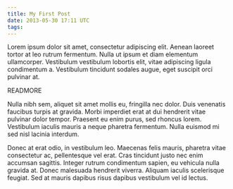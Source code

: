 ```yaml
---
title: My First Post
date: 2013-05-30 17:11 UTC
tags:
---
```


Lorem ipsum dolor sit amet, consectetur adipiscing elit. Aenean laoreet tortor at leo rutrum fermentum. Nulla ut ipsum et diam elementum ullamcorper. Vestibulum vestibulum lobortis elit, vitae adipiscing ligula condimentum a. Vestibulum tincidunt sodales augue, eget suscipit orci pulvinar at. 

READMORE

Nulla nibh sem, aliquet sit amet mollis eu, fringilla nec dolor. Duis venenatis faucibus turpis at gravida. Morbi imperdiet erat at dui hendrerit vitae pulvinar dolor tempor. Praesent eu enim purus, sed rhoncus lorem. Vestibulum iaculis mauris a neque pharetra fermentum. Nulla euismod mi sed nisl lacinia interdum.

Donec at erat odio, in vestibulum leo. Maecenas felis mauris, pharetra vitae consectetur ac, pellentesque vel erat. Cras tincidunt justo nec enim accumsan sagittis. Integer rutrum condimentum sapien, eu vehicula nulla gravida at. Donec malesuada hendrerit viverra. Aliquam iaculis scelerisque feugiat. Sed at mauris dapibus risus dapibus vestibulum vel id lectus.
